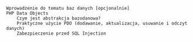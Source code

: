 
    Wprowadzenie do tematu baz danych [opcjonalnie]
    PHP Data Objects
        Czym jest abstrakcja bazodanowa?
        Praktyczne użycie PDO (dodawanie, aktualizacja, usuwanie i odczyt danych)
        Zabezpieczenie przed SQL Injection

